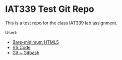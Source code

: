 # IAT339 Test Git Repo

This is a test repo for the class IAT339 lab assignment.

Used:
* [Bare-minimum HTML5](https://gist.github.com/cpjobling/1988786)
* [VS Code](https://code.visualstudio.com/)
* [Git + Gitbash](https://git-scm.com/downloads)